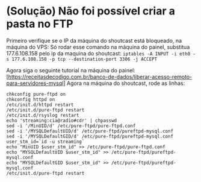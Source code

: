 # (Solução) Não foi possível criar a pasta no FTP

Primeiro verifique se o IP da máquina do shoutcast está bloqueado, na máquina do VPS:
Só rodar esse comando na máquina do painel, substitua 177.6.108.158 pelo ip da maquina do shoutcast:
```iptables -A INPUT -i eth0 -s 177.6.108.158 -p tcp --destination-port 3306 -j ACCEPT```

Agora siga o seguinte tutorial na máquina do painel: [https://receitasdecodigo.com.br/banco-de-dados/liberar-acesso-remoto-para-servidores-mysql]
Agora na máquina do shoutcast, rode as linhas: 
```
chkconfig pure-ftpd on
chkconfig httpd on
/etc/init.d/httpd restart
/etc/init.d/pure-ftpd restart
/etc/init.d/rsyslog restart
echo 'streaming:cia@radio#cdr' | chpasswd
sed -i '/MinUID/d' /etc/pure-ftpd/pure-ftpd.conf
sed -i '/MYSQLDefaultUID/d' /etc/pure-ftpd/pureftpd-mysql.conf
sed -i '/MYSQLDefaultGID/d' /etc/pure-ftpd/pureftpd-mysql.conf
user_stm_id=`id -u streaming`
echo "MinUID $user_stm_id" >> /etc/pure-ftpd/pure-ftpd.conf
echo "MYSQLDefaultUID $user_stm_id" >> /etc/pure-ftpd/pureftpd-mysql.conf
echo "MYSQLDefaultGID $user_stm_id" >> /etc/pure-ftpd/pureftpd-mysql.conf
/etc/init.d/pure-ftpd restart
```
